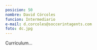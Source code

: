 ```yaml
---
posicion: 50
nombre: David Córcoles
funcion: Intermediario
e-mail: d.corcoles@soccerintagents.com
foto: dc.jpg
---
```

Currículum...